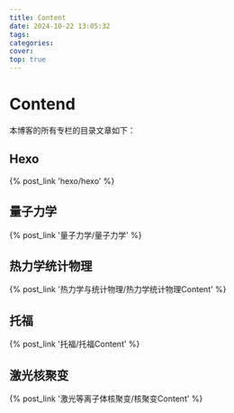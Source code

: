 ```yaml
---
title: Content
date: 2024-10-22 13:05:32
tags:
categories:
cover:
top: true
---
```

# Contend
本博客的所有专栏的目录文章如下：
## Hexo
{% post_link 'hexo/hexo' %}
## 量子力学
{% post_link '量子力学/量子力学' %}
## 热力学统计物理
{% post_link '热力学与统计物理/热力学统计物理Content' %}
## 托福
{% post_link '托福/托福Content' %}
## 激光核聚变
{% post_link '激光等离子体核聚变/核聚变Content' %}